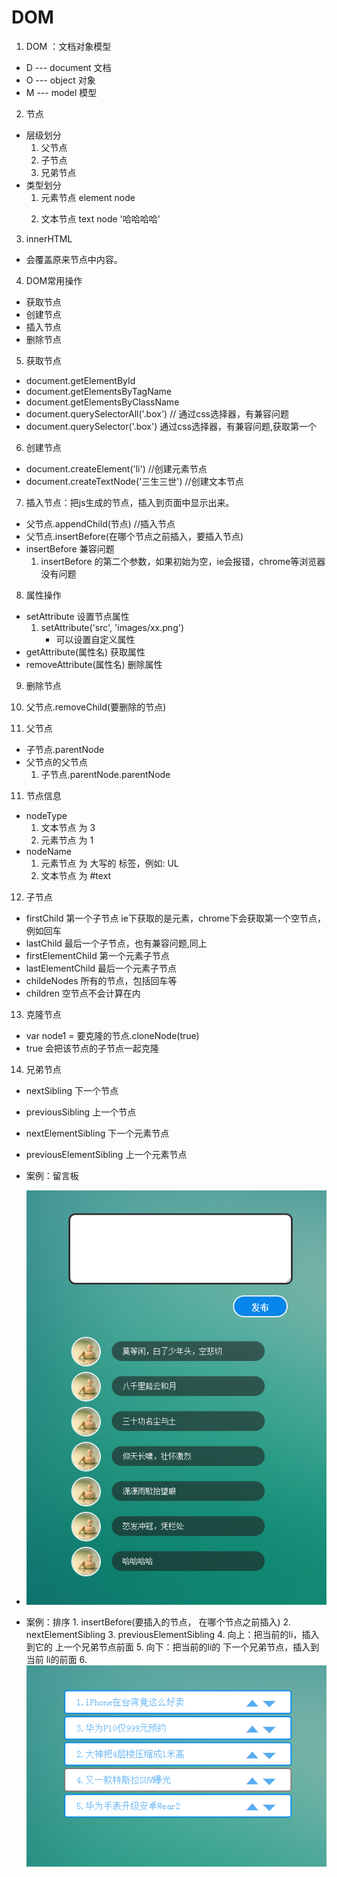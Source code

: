 DOM
====
1. DOM ：文档对象模型
  * D --- document 文档
  * O --- object  对象
  * M --- model   模型
2. 节点
  * 层级划分
    1. 父节点
    2. 子节点
    3. 兄弟节点
  * 类型划分
    1. 元素节点 element node <p></p>  
    2. 文本节点 text node   '哈哈哈哈'
3. innerHTML
  * 会覆盖原来节点中内容。
4. DOM常用操作
  * 获取节点
  * 创建节点
  * 插入节点
  * 删除节点
5. 获取节点
  * document.getElementById
  * document.getElementsByTagName
  * document.getElementsByClassName
  * document.querySelectorAll('.box') //
  通过css选择器，有兼容问题
  * document.querySelector('.box')
   通过css选择器，有兼容问题,获取第一个

6. 创建节点
  * document.createElement('li')  //创建元素节点
  * document.createTextNode('三生三世') //创建文本节点

7. 插入节点：把js生成的节点，插入到页面中显示出来。
  * 父节点.appendChild(节点)  //插入节点
  * 父节点.insertBefore(在哪个节点之前插入，要插入节点)
  * insertBefore 兼容问题
    1. insertBefore 的第二个参数，如果初始为空，ie会报错，chrome等浏览器没有问题

8. 属性操作
  * setAttribute 设置节点属性
    1. setAttribute('src', 'images/xx.png')
       * 可以设置自定义属性
  * getAttribute(属性名)  获取属性
  * removeAttribute(属性名) 删除属性

9. 删除节点
  1. 父节点.removeChild(要删除的节点)


10. 父节点
  * 子节点.parentNode
  * 父节点的父节点   
    1. 子节点.parentNode.parentNode
11. 节点信息
   * nodeType
     1. 文本节点 为 3
     2. 元素节点 为 1
   * nodeName
     1. 元素节点 为  大写的 标签，例如: UL
     2. 文本节点 为 #text
12. 子节点
   * firstChild 第一个子节点 ie下获取的是元素，chrome下会获取第一个空节点，例如回车
   * lastChild  最后一个子节点，也有兼容问题,同上
   * firstElementChild 第一个元素子节点
   * lastElementChild  最后一个元素子节点
   * childeNodes 所有的节点，包括回车等
   * children 空节点不会计算在内
13. 克隆节点
   * var node1 = 要克隆的节点.cloneNode(true)
   * true 会把该节点的子节点一起克隆   
14. 兄弟节点
   * nextSibling  下一个节点
   * previousSibling  上一个节点
   * nextElementSibling 下一个元素节点
   * previousElementSibling 上一个元素节点
   * 案例：留言板
   * ![image](https://github.com/leogyy/javascript/raw/master/preview-img/msg.png)

   * 案例：排序
    1. insertBefore(要插入的节点，
       在哪个节点之前插入)
    2. nextElementSibling
    3. previousElementSibling
    4. 向上：把当前的li，插入到它的 上一个兄弟节点前面
    5. 向下：把当前的li的 下一个兄弟节点，插入到当前 li的前面
    6. ![image](https://github.com/leogyy/javascript/raw/master/preview-img/paixu.png)
